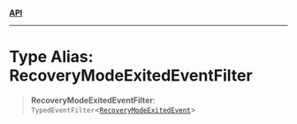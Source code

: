 [**API**](../../../README.md)

***

# Type Alias: RecoveryModeExitedEventFilter

> **RecoveryModeExitedEventFilter**: `TypedEventFilter`\<[`RecoveryModeExitedEvent`](RecoveryModeExitedEvent.md)\>
